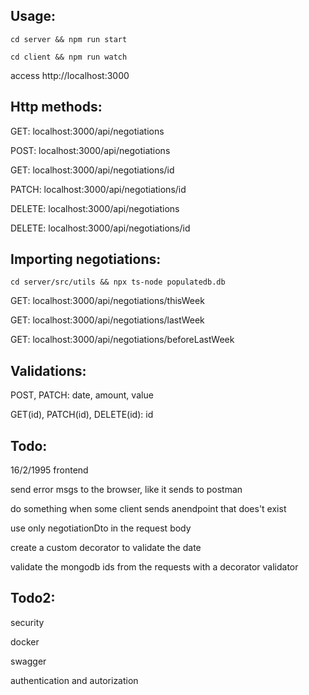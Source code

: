 ## Usage: 

`cd server && npm run start` 

`cd client && npm run watch` 

access http://localhost:3000

## Http methods: 

GET: localhost:3000/api/negotiations

POST: localhost:3000/api/negotiations

GET: localhost:3000/api/negotiations/id

PATCH: localhost:3000/api/negotiations/id

DELETE: localhost:3000/api/negotiations

DELETE: localhost:3000/api/negotiations/id

## Importing negotiations: 

`cd server/src/utils && npx ts-node populatedb.db` 

GET: localhost:3000/api/negotiations/thisWeek

GET: localhost:3000/api/negotiations/lastWeek

GET: localhost:3000/api/negotiations/beforeLastWeek

## Validations: 

POST, PATCH: date, amount, value

GET(id), PATCH(id), DELETE(id): id

## Todo: 

16/2/1995 frontend

send error msgs to the browser, like it sends to postman

do something when some client sends anendpoint that does't exist

use only negotiationDto in the request body 

create a custom decorator to validate the date

validate the mongodb ids from the requests with a decorator validator

## Todo2:

security

docker

swagger

authentication and autorization
